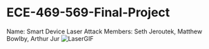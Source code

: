 # ECE-469-569-Final-Project
Name: Smart Device Laser Attack
Members: Seth Jeroutek, Matthew Bowlby, Arthur Jur
![LaserGIF](https://github.com/sethjeroutek/ECE-469-569-Final-Project/assets/132285802/b7932a50-64e2-48fd-9289-d92eba562769)
